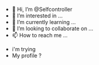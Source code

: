 - 👋 Hi, I’m @Selfcontroller
- 👀 I’m interested in ...
- 🌱 I’m currently learning ...
- 💞️ I’m looking to collaborate on ...
- 📫 How to reach me ...

<!---
Selfcontroller/Selfcontroller is a ✨ special ✨ repository because its `README.md` (this file) appears on your GitHub profile.
You can click the Preview link to take a look at your changes.
--->
- i'm trying
- My profile ?
